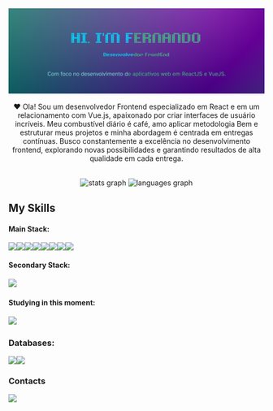 <img src="https://raw.githubusercontent.com/fernandosilvajesus/fernandosilvajesus/main/Fernando%20Silva.png" />

<p align="center">❤️ Ola! Sou um desenvolvedor Frontend especializado em React e em um relacionamento com Vue.js, apaixonado por criar interfaces de usuário incríveis. Meu combustível diário é café, amo aplicar metodologia Bem e estruturar meus projetos e minha abordagem é centrada em entregas contínuas. Busco constantemente a excelência no desenvolvimento frontend, explorando novas possibilidades e garantindo resultados de alta qualidade em cada entrega.  
</p>&nbsp;


<div align="center">
  <img src="https://github-readme-stats.vercel.app/api?username=maurodesouza&hide_title=false&hide_rank=false&show_icons=true&include_all_commits=true&count_private=true&disable_animations=false&theme=dracula&locale=en&hide_border=false" height="150" alt="stats graph"  />
  <img src="https://github-readme-stats.vercel.app/api/top-langs?username=maurodesouza&locale=en&hide_title=false&layout=compact&card_width=320&langs_count=5&theme=dracula&hide_border=false" height="150" alt="languages graph"  />
</div>

## My Skills

#### Main Stack:
<div  style="display: flex;  width: 100%;">
<img src="https://img.shields.io/badge/React-20232A?style=for-the-badge&logo=react&logoColor=61DAFB" />
<img src="https://img.shields.io/badge/TypeScript-007ACC?style=for-the-badge&logo=typescript&logoColor=white" />
<img src="https://img.shields.io/badge/HTML5-E34F26?style=for-the-badge&logo=html5&logoColor=white" />
<img src="https://img.shields.io/badge/CSS3-1572B6?style=for-the-badge&logo=css3&logoColor=white" />
<img src="https://img.shields.io/badge/JavaScript-323330?style=for-the-badge&logo=javascript&logoColor=F7DF1E" />
<img src="https://img.shields.io/badge/Postman-FF6C37?style=for-the-badge&logo=Postman&logoColor=white" />
<img src="https://img.shields.io/badge/MySQL-005C84?style=for-the-badge&logo=mysql&logoColor=white" />
<img src="https://img.shields.io/badge/Linux-FCC624?style=for-the-badge&logo=linux&logoColor=black" />
</div>

#### Secondary Stack:
<img src="https://img.shields.io/badge/Vue%20js-35495E?style=for-the-badge&logo=vuedotjs&logoColor=4FC08D" />


#### Studying in this moment:
<img src= "https://img.shields.io/badge/Redux-593D88?style=for-the-badge&logo=redux&logoColor=white" />

### Databases:
<div  style="display: flex;  width: 100%;">
<img src="https://img.shields.io/badge/Sqlite-003B57?style=for-the-badge&logo=sqlite&logoColor=white" />
<img src="https://img.shields.io/badge/PostgreSQL-316192?style=for-the-badge&logo=postgresql&logoColor=white" />
</div>

### Contacts

<div  style="display: flex;  width: 100%;">
<a href="https://www.linkedin.com/in/fernando-silva-de-jesus/" target="_blank"><img src="https://img.shields.io/badge/-LinkedIn-%230077B5?style=for-the-badge&logo=linkedin&logoColor=white"  target="_blank"></a> 

</div>

